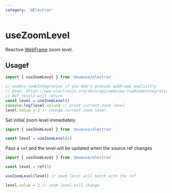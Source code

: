 ```yaml
---
category: '@Electron'
---
```


# useZoomLevel

Reactive [WebFrame](https://www.electronjs.org/docs/api/web-frame#webframe) zoom level.

## Usagef

```ts
import { useZoomLevel } from '@vueuse/electron'

// enable nodeIntegration if you don't provide webFrame explicitly
// @see: https://www.electronjs.org/docs/api/webview-tag#nodeintegration
// Ref result will return
const level = useZoomLevel()
console.log(level.value) // print current zoom level
level.value = 2 // change current zoom level
```

Set initial zoom level immediately

```js
import { useZoomLevel } from '@vueuse/electron'

const level = useZoomLevel(2)
```

Pass a `ref` and the level will be updated when the source ref changes

```js
import { useZoomLevel } from '@vueuse/electron'

const level = ref(1)

useZoomLevel(level) // zoom level will match with the ref

level.value = 2 // zoom level will change
```
